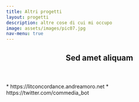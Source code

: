 ```yaml
---
title: Altri progetti 
layout: progetti 
description: altre cose di cui mi occupo
image: assets/images/pic07.jpg
nav-menu: true
---
```


<!-- Main -->
<div id="main">

<!-- One -->
<section id="one">
<div class="inner">
 <header class="major">
 <h2>Sed amet aliquam</h2>
</header>
* https://litconcordance.andreamoro.net
* https://twitter.com/commedia_bot
</div>
</section>
